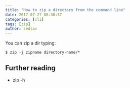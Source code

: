 ```yaml
---
title: "How to zip a directory from the command line"
date: 2017-07-27 08:30:57
categories: [cli]
tags: [zip]
author: sedlav
---
```


You can zip a dir typing:


```
$ zip -j zipname directory-name/*
```

## Further reading

* zip -h
